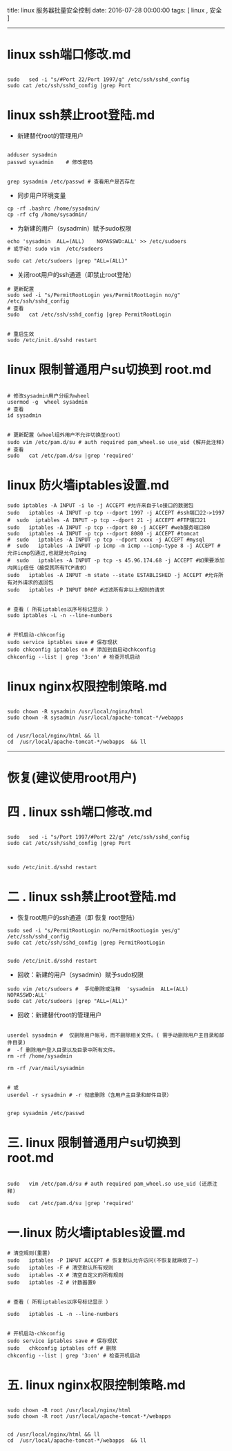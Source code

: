 title: linux 服务器批量安全控制
date: 2016-07-28 00:00:00
tags: [ linux , 安全 ]


---


# linux ssh端口修改.md
```

sudo   sed -i "s/#Port 22/Port 1997/g" /etc/ssh/sshd_config
sudo cat /etc/ssh/sshd_config |grep Port
```



# linux ssh禁止root登陆.md
- 新建替代root的管理用户
```

adduser sysadmin
passwd sysadmin    # 修改密码


grep sysadmin /etc/passwd # 查看用户是否存在

```
- 同步用户环境变量
```
cp -rf .bashrc /home/sysadmin/
cp -rf cfg /home/sysadmin/
```
- 为新建的用户（sysadmin）赋予sudo权限
```
echo 'sysadmin  ALL=(ALL)    NOPASSWD:ALL' >> /etc/sudoers 
# 或手动: sudo vim  /etc/sudoers

sudo cat /etc/sudoers |grep "ALL=(ALL)"

```
- 关闭root用户的ssh通道（即禁止root登陆）
```
# 更新配置
sudo sed -i "s/PermitRootLogin yes/PermitRootLogin no/g" /etc/ssh/sshd_config
# 查看
sudo   cat /etc/ssh/sshd_config |grep PermitRootLogin


# 重启生效
sudo /etc/init.d/sshd restart
```

# linux 限制普通用户su切换到 root.md
```

# 修改sysadmin用户分组为wheel
usermod -g  wheel sysadmin
# 查看
id sysadmin


# 更新配置（wheel组外用户不允许切换至root）
sudo vim /etc/pam.d/su # auth required pam_wheel.so use_uid (解开此注释)
# 查看
sudo   cat /etc/pam.d/su |grep 'required'
```

# linux 防火墙iptables设置.md
```
sudo iptables -A INPUT -i lo -j ACCEPT #允许来自于lo接口的数据包
sudo   iptables -A INPUT -p tcp --dport 1997 -j ACCEPT #ssh端口22->1997
#  sudo  iptables -A INPUT -p tcp --dport 21 -j ACCEPT #FTP端口21
sudo   iptables -A INPUT -p tcp --dport 80 -j ACCEPT #web服务端口80
sudo   iptables -A INPUT -p tcp --dport 8080 -j ACCEPT #tomcat
#  sudo   iptables -A INPUT -p tcp --dport xxxx -j ACCEPT #mysql
#  sudo   iptables -A INPUT -p icmp -m icmp --icmp-type 8 -j ACCEPT #允许icmp包通过,也就是允许ping
#  sudo   iptables -A INPUT -p tcp -s 45.96.174.68 -j ACCEPT #如果要添加内网ip信任（接受其所有TCP请求）
sudo   iptables -A INPUT -m state --state ESTABLISHED -j ACCEPT #允许所有对外请求的返回包
sudo   iptables -P INPUT DROP #过滤所有非以上规则的请求


# 查看（ 所有iptables以序号标记显示 ）
sudo iptables -L -n --line-numbers


# 开机启动-chkconfig
sudo service iptables save # 保存现状
sudo chkconfig iptables on # 添加到自启动chkconfig
chkconfig --list | grep '3:on' # 检查开机启动
```



# linux nginx权限控制策略.md
```

sudo chown -R sysadmin /usr/local/nginx/html 
sudo chown -R sysadmin /usr/local/apache-tomcat-*/webapps


cd /usr/local/nginx/html && ll
cd  /usr/local/apache-tomcat-*/webapps  && ll
```



---


# 恢复(建议使用root用户)
# 四 . linux ssh端口修改.md
```

sudo   sed -i "s/Port 1997/#Port 22/g" /etc/ssh/sshd_config
sudo cat /etc/ssh/sshd_config |grep Port



sudo /etc/init.d/sshd restart

```



# 二 . linux ssh禁止root登陆.md
- 恢复root用户的ssh通道（即 恢复 root登陆）
```
sudo sed -i "s/PermitRootLogin no/PermitRootLogin yes/g" /etc/ssh/sshd_config
sudo cat /etc/ssh/sshd_config |grep PermitRootLogin


sudo /etc/init.d/sshd restart
```
- 回收：新建的用户（sysadmin）赋予sudo权限

```
sudo vim /etc/sudoers #  手动删除或注释  'sysadmin  ALL=(ALL)    NOPASSWD:ALL'  
sudo cat /etc/sudoers |grep "ALL=(ALL)"
```
- 回收：新建替代root的管理用户
```

userdel sysadmin #  仅删除用户帐号，而不删除相关文件。( 需手动删除用户主目录和邮件目录)
#  -f 删除用户登入目录以及目录中所有文件。
rm -rf /home/sysadmin

rm -rf /var/mail/sysadmin


# 或
userdel -r sysadmin # -r 彻底删除（含用户主目录和邮件目录）


grep sysadmin /etc/passwd

```


#  三. linux 限制普通用户su切换到 root.md
```

sudo   vim /etc/pam.d/su # auth required pam_wheel.so use_uid (还原注释)

sudo   cat /etc/pam.d/su |grep 'required'
```


# 一.linux 防火墙iptables设置.md

```
# 清空规则(重置)
sudo   iptables -P INPUT ACCEPT # 恢复默认允许访问(不恢复就麻烦了~)
sudo   iptables -F # 清空默认所有规则
sudo   iptables -X # 清空自定义的所有规则
sudo   iptables -Z # 计数器置0


# 查看（ 所有iptables以序号标记显示 ）

sudo   iptables -L -n --line-numbers


# 开机启动-chkconfig
sudo service iptables save # 保存现状
sudo   chkconfig iptables off # 删除
chkconfig --list | grep '3:on' # 检查开机启动
```



# 五. linux nginx权限控制策略.md
```

sudo chown -R root /usr/local/nginx/html 
sudo chown -R root /usr/local/apache-tomcat-*/webapps


cd /usr/local/nginx/html && ll
cd  /usr/local/apache-tomcat-*/webapps  && ll
```



 <!-- more -->

